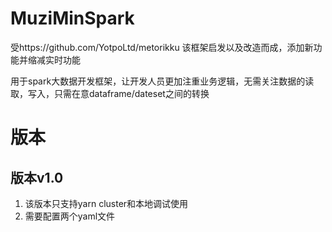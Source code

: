 # MuziMinSpark  
受https://github.com/YotpoLtd/metorikku  该框架启发以及改造而成，添加新功能并缩减实时功能  

用于spark大数据开发框架，让开发人员更加注重业务逻辑，无需关注数据的读取，写入，只需在意dataframe/dateset之间的转换

# 版本
## 版本v1.0
1. 该版本只支持yarn cluster和本地调试使用
2. 需要配置两个yaml文件
